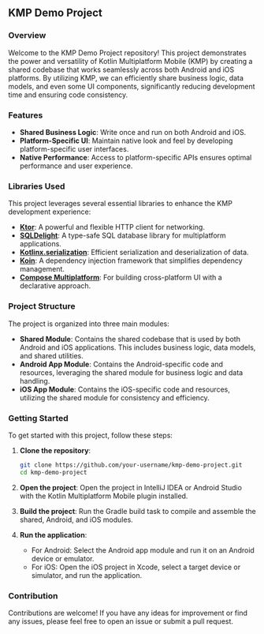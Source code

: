 ## KMP Demo Project

### Overview

Welcome to the KMP Demo Project repository! This project demonstrates the power and versatility of Kotlin Multiplatform Mobile (KMP) by creating a shared codebase that works seamlessly across both Android and iOS platforms. By utilizing KMP, we can efficiently share business logic, data models, and even some UI components, significantly reducing development time and ensuring code consistency.

### Features

- **Shared Business Logic**: Write once and run on both Android and iOS.
- **Platform-Specific UI**: Maintain native look and feel by developing platform-specific user interfaces.
- **Native Performance**: Access to platform-specific APIs ensures optimal performance and user experience.

### Libraries Used

This project leverages several essential libraries to enhance the KMP development experience:

- **[Ktor](https://ktor.io/)**: A powerful and flexible HTTP client for networking.
- **[SQLDelight](https://github.com/cashapp/sqldelight)**: A type-safe SQL database library for multiplatform applications.
- **[Kotlinx.serialization](https://github.com/Kotlin/kotlinx.serialization)**: Efficient serialization and deserialization of data.
- **[Koin](https://insert-koin.io/)**: A dependency injection framework that simplifies dependency management.
- **[Compose Multiplatform](https://www.jetbrains.com/lp/compose-multiplatform/)**: For building cross-platform UI with a declarative approach.

### Project Structure

The project is organized into three main modules:

- **Shared Module**: Contains the shared codebase that is used by both Android and iOS applications. This includes business logic, data models, and shared utilities.
- **Android App Module**: Contains the Android-specific code and resources, leveraging the shared module for business logic and data handling.
- **iOS App Module**: Contains the iOS-specific code and resources, utilizing the shared module for consistency and efficiency.

### Getting Started

To get started with this project, follow these steps:

1. **Clone the repository**:
   ```bash
   git clone https://github.com/your-username/kmp-demo-project.git
   cd kmp-demo-project
   ```

2. **Open the project**:
   Open the project in IntelliJ IDEA or Android Studio with the Kotlin Multiplatform Mobile plugin installed.

3. **Build the project**:
   Run the Gradle build task to compile and assemble the shared, Android, and iOS modules.

4. **Run the application**:
   - For Android: Select the Android app module and run it on an Android device or emulator.
   - For iOS: Open the iOS project in Xcode, select a target device or simulator, and run the application.

### Contribution

Contributions are welcome! If you have any ideas for improvement or find any issues, please feel free to open an issue or submit a pull request.
